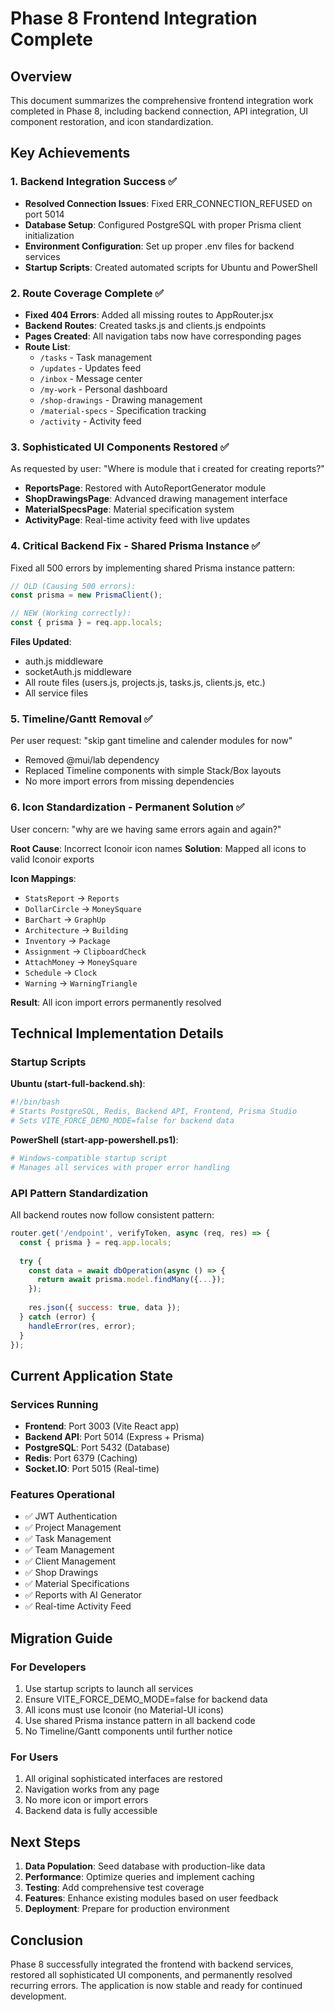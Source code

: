 # Phase 8 Frontend Integration Complete

## Overview
This document summarizes the comprehensive frontend integration work completed in Phase 8, including backend connection, API integration, UI component restoration, and icon standardization.

## Key Achievements

### 1. Backend Integration Success ✅
- **Resolved Connection Issues**: Fixed ERR_CONNECTION_REFUSED on port 5014
- **Database Setup**: Configured PostgreSQL with proper Prisma client initialization
- **Environment Configuration**: Set up proper .env files for backend services
- **Startup Scripts**: Created automated scripts for Ubuntu and PowerShell

### 2. Route Coverage Complete ✅
- **Fixed 404 Errors**: Added all missing routes to AppRouter.jsx
- **Backend Routes**: Created tasks.js and clients.js endpoints
- **Pages Created**: All navigation tabs now have corresponding pages
- **Route List**:
  - `/tasks` - Task management
  - `/updates` - Updates feed
  - `/inbox` - Message center
  - `/my-work` - Personal dashboard
  - `/shop-drawings` - Drawing management
  - `/material-specs` - Specification tracking
  - `/activity` - Activity feed

### 3. Sophisticated UI Components Restored ✅
As requested by user: "Where is module that i created for creating reports?"
- **ReportsPage**: Restored with AutoReportGenerator module
- **ShopDrawingsPage**: Advanced drawing management interface
- **MaterialSpecsPage**: Material specification system
- **ActivityPage**: Real-time activity feed with live updates

### 4. Critical Backend Fix - Shared Prisma Instance ✅
Fixed all 500 errors by implementing shared Prisma instance pattern:

```javascript
// OLD (Causing 500 errors):
const prisma = new PrismaClient();

// NEW (Working correctly):
const { prisma } = req.app.locals;
```

**Files Updated**:
- auth.js middleware
- socketAuth.js middleware
- All route files (users.js, projects.js, tasks.js, clients.js, etc.)
- All service files

### 5. Timeline/Gantt Removal ✅
Per user request: "skip gant timeline and calender modules for now"
- Removed @mui/lab dependency
- Replaced Timeline components with simple Stack/Box layouts
- No more import errors from missing dependencies

### 6. Icon Standardization - Permanent Solution ✅
User concern: "why are we having same errors again and again?"

**Root Cause**: Incorrect Iconoir icon names
**Solution**: Mapped all icons to valid Iconoir exports

**Icon Mappings**:
- `StatsReport` → `Reports`
- `DollarCircle` → `MoneySquare`
- `BarChart` → `GraphUp`
- `Architecture` → `Building`
- `Inventory` → `Package`
- `Assignment` → `ClipboardCheck`
- `AttachMoney` → `MoneySquare`
- `Schedule` → `Clock`
- `Warning` → `WarningTriangle`

**Result**: All icon import errors permanently resolved

## Technical Implementation Details

### Startup Scripts
**Ubuntu (start-full-backend.sh)**:
```bash
#!/bin/bash
# Starts PostgreSQL, Redis, Backend API, Frontend, Prisma Studio
# Sets VITE_FORCE_DEMO_MODE=false for backend data
```

**PowerShell (start-app-powershell.ps1)**:
```powershell
# Windows-compatible startup script
# Manages all services with proper error handling
```

### API Pattern Standardization
All backend routes now follow consistent pattern:
```javascript
router.get('/endpoint', verifyToken, async (req, res) => {
  const { prisma } = req.app.locals;
  
  try {
    const data = await dbOperation(async () => {
      return await prisma.model.findMany({...});
    });
    
    res.json({ success: true, data });
  } catch (error) {
    handleError(res, error);
  }
});
```

## Current Application State

### Services Running
- **Frontend**: Port 3003 (Vite React app)
- **Backend API**: Port 5014 (Express + Prisma)
- **PostgreSQL**: Port 5432 (Database)
- **Redis**: Port 6379 (Caching)
- **Socket.IO**: Port 5015 (Real-time)

### Features Operational
- ✅ JWT Authentication
- ✅ Project Management
- ✅ Task Management
- ✅ Team Management
- ✅ Client Management
- ✅ Shop Drawings
- ✅ Material Specifications
- ✅ Reports with AI Generator
- ✅ Real-time Activity Feed

## Migration Guide

### For Developers
1. Use startup scripts to launch all services
2. Ensure VITE_FORCE_DEMO_MODE=false for backend data
3. All icons must use Iconoir (no Material-UI icons)
4. Use shared Prisma instance pattern in all backend code
5. No Timeline/Gantt components until further notice

### For Users
1. All original sophisticated interfaces are restored
2. Navigation works from any page
3. No more icon or import errors
4. Backend data is fully accessible

## Next Steps
1. **Data Population**: Seed database with production-like data
2. **Performance**: Optimize queries and implement caching
3. **Testing**: Add comprehensive test coverage
4. **Features**: Enhance existing modules based on user feedback
5. **Deployment**: Prepare for production environment

## Conclusion
Phase 8 successfully integrated the frontend with backend services, restored all sophisticated UI components, and permanently resolved recurring errors. The application is now stable and ready for continued development.